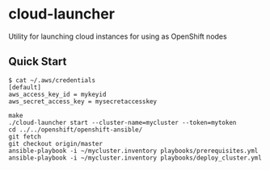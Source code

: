 # cloud-launcher
Utility for launching cloud instances for using as OpenShift nodes

## Quick Start
```
$ cat ~/.aws/credentials 
[default]
aws_access_key_id = mykeyid
aws_secret_access_key = mysecretaccesskey

make
./cloud-launcher start --cluster-name=mycluster --token=mytoken
cd ../../openshift/openshift-ansible/
git fetch
git checkout origin/master
ansible-playbook -i ~/mycluster.inventory playbooks/prerequisites.yml
ansible-playbook -i ~/mycluster.inventory playbooks/deploy_cluster.yml

```
